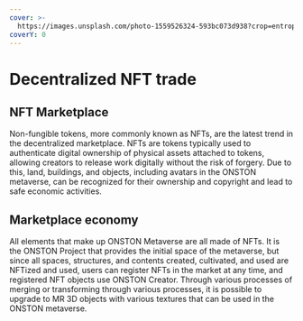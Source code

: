 ```yaml
---
cover: >-
  https://images.unsplash.com/photo-1559526324-593bc073d938?crop=entropy&cs=srgb&fm=jpg&ixid=MnwxOTcwMjR8MHwxfHNlYXJjaHw3fHx0cmFkZXxlbnwwfHx8fDE2MzkyNTExOTk&ixlib=rb-1.2.1&q=85
coverY: 0
---
```


# Decentralized NFT trade

## NFT Marketplace

Non-fungible tokens, more commonly known as NFTs, are the latest trend in the decentralized marketplace. NFTs are tokens typically used to authenticate digital ownership of physical assets attached to tokens, allowing creators to release work digitally without the risk of forgery. Due to this, land, buildings, and objects, including avatars in the ONSTON metaverse, can be recognized for their ownership and copyright and lead to safe economic activities.

## Marketplace economy

All elements that make up ONSTON Metaverse are all made of NFTs. It is the ONSTON Project that provides the initial space of the metaverse, but since all spaces, structures, and contents created, cultivated, and used are NFTized and used, users can register NFTs in the market at any time, and registered NFT objects use ONSTON Creator. Through various processes of merging or transforming through various processes, it is possible to upgrade to MR 3D objects with various textures that can be used in the ONSTON metaverse.

